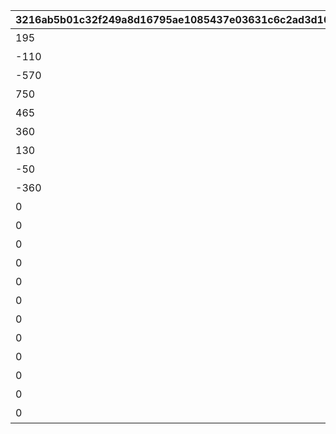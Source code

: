 |3216ab5b01c32f249a8d16795ae1085437e03631c6c2ad3d10c7bcd404c3d1f6|0d66bc0dfe8d3d18415846bd7aa20aea79f71bcf9e0d7a5b2ed9722ef3493edf|c1ce759a2495b45c41379b676da382a327747b0b8f9f6d5d8389906035f6b245|b40611509406abb05f7903479cf3298483d4c4447f32979c8475905e1300b79a|6bf158e9ebaf3a22397e2934bb0936a9e6579eebdceb21637551a844c2bf593c|1a9bf31323435c750603f0d4017508b98a03876877f0b96412ab69132fc2b695|2933dd46cd076a05c834e88f92aa4bc4a795edeca2def654fb8f7ff8dc64be8e|0ae00d0bb80d77edd087b7168f01d4bee8757cfa0338ba4fc8c177bfd7c75fca|7cb3a89f3945170a8ca65584293c1b3d89392ee2cf60184ce678f4b672ca4b58|aa3212a901518a12999e770efd0df4bff3f6b27ea225cdedd1542a09e62e5040|41d329012f1435d653810227c5ac7442f6d68aa1a6d197db259d443dae1c67f0|5df820e980e3ea4e7ba7bdf20de2f383af1667121a8ecdec435486ab477dc3de|4d206d1cd84f4333c6f9f862041994e0a1221f132560a1a1c6ed05aab56df368|4b7953a70c6b413f647a811b9646ac353b46b12f2c9eb7bbdbea90b849d6ddfe|2e94f33ed39cb9a62a0ef9723315017c36417c2f014f4afb9bd8515dac9da866|
| --- | --- | --- | --- | --- | --- | --- | --- | --- | --- | --- | --- | --- | --- | --- |
|195|400|45|11002012|4003001|31001|1|雲をつらぬく山脈|雲海の山脈|0|400|10|501010001|200010|4003002|
|-110|300|30|11005013|4003003|31002|1|深い森の奥に存在する1本の大樹|密林の大樹|0|300|10|501010002|200020|4003004|
|-570|200|-190|11007014|4003005|31003|1|断崖絶壁で発見された遺跡|断崖の遺跡|0|200|10|501010003|200030|4003006|
|750|100|-30|11011017|4003007|31004|1|大海原にそびえる謎の巨塔|蒼海の孤塔|0|100|10|501010004|200040|4003008|
|465|100|20|11014014|4003009|31005|1|瘴気渦巻く常闇の孤峰|毒瘴の闇稜|0|100|10|501010005|200050|4003010|
|360|100|90|11026014|4003011|31006|1|厳峰に佇む竜の寝床|緑竜の骸嶺|0|100|10|501010006|200060|4003012|
|130|100|90|11035014|4003013|31007|1|天空の番人が静かに眠る聖城|天上の浮城|0|100|10|501010007|200070|4003014|
|-50|100|120|11047014|4003017|31008|1|砂の大瀑布が落ちゆく果ての都|砂瀑の底都|0|100|10|501010008|200080|4003018|
|-360|100|70|11057014|4003019|31009|1|紺碧の底に君臨する海王の城砦|紺碧の王砦|0|100|10|501010009|200090|4003020|
|0|0|0|11062014|4003021|31010|1|四季彩りし霊狐の仙境|四彩の霊峰|0|100|10|501010010|0|4003022|
|0|100|0|0|4003015|32001|1|期間限定ダンジョンの踏破に挑戦|スペシャルダンジョン|31006|100|10|0|0|4003016|
|0|100|0|0|0|32002|1|期間限定ダンジョンの踏破に挑戦|スペシャルダンジョン|31006|100|10|0|0|0|
|0|100|0|0|0|32003|1|期間限定ダンジョンの踏破に挑戦|スペシャルダンジョン|31006|100|10|0|0|0|
|0|100|0|0|0|32004|1|期間限定ダンジョンの踏破に挑戦|スペシャルダンジョン|31006|100|10|0|0|0|
|0|100|0|0|0|32005|1|期間限定ダンジョンの踏破に挑戦|スペシャルダンジョン|31006|100|10|0|0|0|
|0|100|0|0|0|32006|1|期間限定ダンジョンの踏破に挑戦|スペシャルダンジョン|31006|100|10|0|0|0|
|0|100|0|0|0|32007|1|期間限定ダンジョンの踏破に挑戦|スペシャルダンジョン|31006|100|10|0|0|0|
|0|100|0|0|0|32008|1|期間限定ダンジョンの踏破に挑戦|スペシャルダンジョン|31006|100|10|0|0|0|
|0|100|0|0|0|32009|1|期間限定ダンジョンの踏破に挑戦|スペシャルダンジョン|31006|100|10|0|0|0|
|0|100|0|0|0|32010|1|期間限定ダンジョンの踏破に挑戦|スペシャルダンジョン|31006|100|10|0|0|0|
|0|100|0|0|0|32011|1|期間限定ダンジョンの踏破に挑戦|スペシャルダンジョン|31006|100|10|0|0|0|